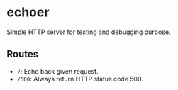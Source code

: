 # echoer

Simple HTTP server for testing and debugging purpose.

## Routes

- `/`: Echo back given request.
- `/500`: Always return HTTP status code 500.
